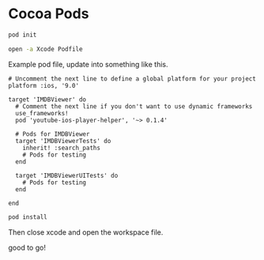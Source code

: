 # Cocoa Pods

```bash
pod init
```

```bash
open -a Xcode Podfile
```



Example pod file, update into something like this.

```
# Uncomment the next line to define a global platform for your project
platform :ios, '9.0'

target 'IMDBViewer' do
  # Comment the next line if you don't want to use dynamic frameworks
  use_frameworks!
  pod 'youtube-ios-player-helper', '~> 0.1.4'
  
  # Pods for IMDBViewer
  target 'IMDBViewerTests' do
    inherit! :search_paths
    # Pods for testing
  end

  target 'IMDBViewerUITests' do
    # Pods for testing
  end

end
```



```bash
pod install
```



Then close xcode and open the workspace file.



good to go!



